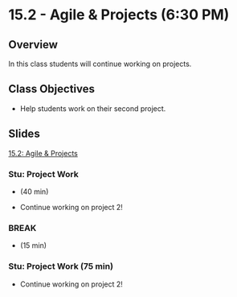 # 15.2 - Agile & Projects (6:30 PM)

## Overview

In this class students will continue working on projects.

## Class Objectives

- Help students work on their second project.

## Slides

[15.2: Agile & Projects](https://docs.google.com/presentation/d/1T7rSHI5Jpg6aE0OR7HhiJy4VEKcO8lm2eSwTUj5Wml8/edit?usp=sharing)

### Stu: Project Work

 - (40 min)

* Continue working on project 2!

### BREAK

 - (15 min)

### Stu: Project Work (75 min)

- Continue working on project 2!
